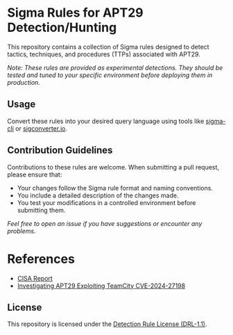 # Sigma Rules for APT29 Detection/Hunting

This repository contains a collection of Sigma rules designed to detect tactics, techniques, and procedures (TTPs) associated with APT29. 

_Note: These rules are provided as experimental detections. They should be tested and tuned to your specific environment before deploying them in production._

## Usage
Convert these rules into your desired query language using tools like [sigma-cli](https://sigmahq.io/docs/guide/getting-started.html) or [sigconverter.io](https://sigconverter.io/).


## Contribution Guidelines
Contributions to these rules are welcome. When submitting a pull request, please ensure that:
- Your changes follow the Sigma rule format and naming conventions.
- You include a detailed description of the changes made.
- You test your modifications in a controlled environment before submitting them.

_Feel free to open an issue if you have suggestions or encounter any problems._

# References
- [CISA Report](https://www.cisa.gov/news-events/cybersecurity-advisories/aa23-347a)
- [Investigating APT29 Exploiting TeamCity CVE-2024-27198](https://moe-3.gitbook.io/moex0-blog/articles/investigating-apt29-exploiting-teamcity-cve-2024-27198)

## License
This repository is licensed under the [Detection Rule License (DRL-1.1)](https://github.com/SigmaHQ/Detection-Rule-License).
